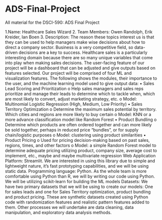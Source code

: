 # ADS-Final-Project
All material for the DSCI-590: ADS Final Project

1.Name:  Healthcare Sales Wizard
2. Team Members: Owen Randolph, Erik Kreider, Ian Boen
3. Description: The reason these topics interest us is that they can be used to help managers make wise decisions about how to direct a company sector.  Business is a very competitive field, so data-driven decisions are a key to success. Healthcare sales is a particularly interesting domain because there are so many unique variables that come into play when making sales decisions.
The user-facing feature of our project will be a dashboard that can be adjusted and give outputs based on features selected.  Our project will be comprised of four ML and visualization features.  The following shows the modules, their importance to the user, and the machine learning model used to give output data:
•	Sales Lead Scoring and Prioritization
o	Help sales managers and sales reps prioritize and manage their leads to determine which to tackle when, which are most likely to convert, adjust marketing strategy, etc.
o	Model: Multinomial Logistic Regression (High, Medium, Low Priority)
•	Sales Territory Optimization
o	Determine the maximum sales potential by territory.  Which cities and regions are more likely to buy certain
o	Model: KNN or a more advance classification model like Random Forest
•	Product Bundling
o	Determine which products are often ordered together and can more likely be sold together, perhaps in reduced price “bundles”, or for supply chain/logistic purposes
o	Model: clustering using product similarities
•	Product Pricing
o	Used for pricing decision-making based on past sales, regions, times, and other factors
o	Model: a simple Random Forest model to determine adequate pricing utilizing product, company size, average cost to implement, etc., maybe and maybe multivariate regression
Web Application Platform: Streamlit.  We are interested in using this library due to simple and lightweight nature, it’s fast prototyping capabilities, and we will be using static data.
Programming language: Python. As the whole team is more comfortable using Python than R, we will by writing our code using Python.  We will be utilizing scikit-learn for building the ML models
Datasets: We have two primary datasets that we will be using to create our models: One for sales leads and one for Sales Territory optimization, product bundling and product pricing.  These are synthetic datasets created using Python code with randomization features and realistic pattern features added to them.
Other processes we will undertake are data cleaning, data manipulation, and exploratory data analysis methods.
